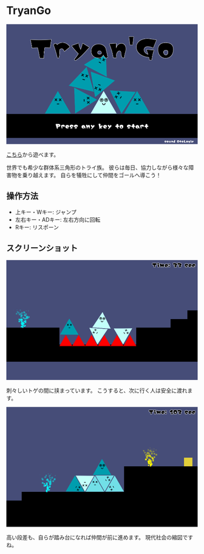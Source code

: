 # TryanGo

![title.png](img/title.png)

[こちら](https://crossr0ad.github.io/TryanGo/Output/ )から遊べます。

世界でも希少な群体系三角形のトライ族。
彼らは毎日、協力しながら様々な障害物を乗り越えます。
自らを犠牲にして仲間をゴールへ導こう！

## 操作方法

- 上キー・Wキー: ジャンプ
- 左右キー・ADキー: 左右方向に回転
- Rキー: リスポーン

## スクリーンショット

![screenshot_0.png](img/screenshot_0.png)

刺々しいトゲの間に挟まっています。
こうすると、次に行く人は安全に渡れます。

![screenshot_1.png](img/screenshot_1.png)

高い段差も、自らが踏み台になれば仲間が前に進めます。
現代社会の縮図ですね。
